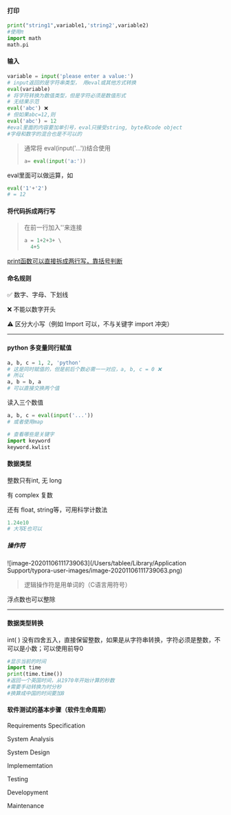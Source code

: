 #### 打印

```python
print("string1",variable1,'string2',variable2)
#使用π
import math
math.pi
```

#### 输入

```python
variable = input('please enter a value:')
# input返回的是字符串类型， 用eval或其他方式转换
eval(variable)
# 将字符转换为数值类型，但是字符必须是数值形式
# 无结果示范
eval('abc') ❌
# 但如果abc=12,则
eval('abc') = 12
#eval里面的内容要加单引号，eval只接受string, byte和code object
#字母和数字的混合也是不可以的
```

> 通常将 eval(input('...'))结合使用
>
> ```python
> a= eval(input('a:'))
> ```

eval里面可以做运算，如

```python
eval('1'+'2')
# = 12
```



#### 将代码拆成两行写

> 在前一行加入'\'来连接
>
> ```python
> a = 1+2+3+ \
> 	4+5
> ```

<u>print函数可以直接拆成两行写，靠括号判断</u>

#### 命名规则

✅ 数字、字母、下划线

❌ 不能以数字开头

⚠️ 区分大小写（例如 Import 可以，不与关键字 import 冲突）

<hr>

#### python 多变量同行赋值

```python
a, b, c = 1, 2, 'python'
# 这是同时赋值的，但是前后个数必需一一对应，a, b, c = 0 ❌
# 所以
a, b = b, a
# 可以直接交换两个值
```

读入三个数值

```python
a, b, c = eval(input('...'))
# 或者使用map
```

```python
# 查看哪些是关键字
import keyword
keyword.kwlist
```

#### 数据类型

整数只有int, 无 long

有 complex 复数

还有 float, string等，可用科学计数法

```python
1.24e10
# 大写E也可以
```

##### 操作符

![image-20201106111739063](/Users/tablee/Library/Application Support/typora-user-images/image-20201106111739063.png)

> 逻辑操作符是用单词的（C语言用符号）

浮点数也可以整除

<hr>	

#### 数据类型转换

int( ) 没有四舍五入，直接保留整数，如果是从字符串转换，字符必须是整数，不可以是小数；可以使用前导0

```python
#显示当前的时间
import time
print(time.time())
#返回一个英国时间，从1970年开始计算的秒数
#需要手动转换为时分秒
#换算成中国的时间要加8
```

#### 软件测试的基本步骤（软件生命周期）

Requirements Specification

System Analysis

System Design

Implememtation

Testing

Developyment

Maintenance

